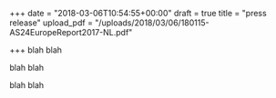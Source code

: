 +++
date = "2018-03-06T10:54:55+00:00"
draft = true
title = "press release"
upload_pdf = "/uploads/2018/03/06/180115-AS24EuropeReport2017-NL.pdf"

+++
blah blah

blah blah

blah blah